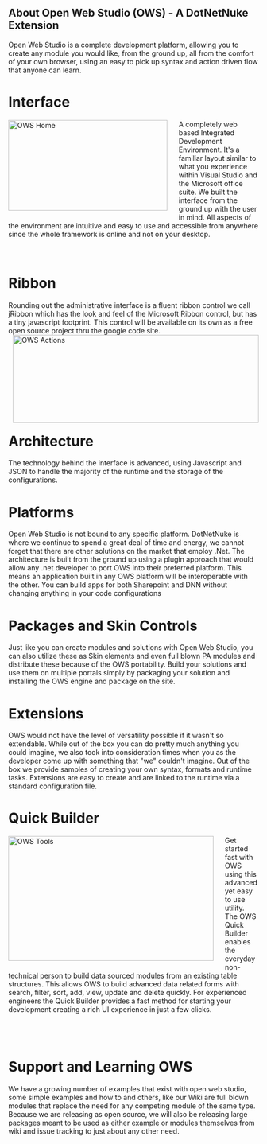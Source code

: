 ## About Open Web Studio (OWS) - A DotNetNuke Extension
Open Web Studio is a complete development platform, allowing you to create any module you would like, from the ground up, all from the comfort of your own browser, using an easy to pick up syntax and action driven flow that anyone can learn. 

# Interface
<img height="182" alt="OWS Home" width="320" border="0" align="left" style="padding:0 20px 20px 0" src="http://www.openwebstudio.com/portals/0/Img/UI Screenshots/ows-home.jpg"> A completely web based Integrated Development Environment. It's a familiar layout similar to what you experience within Visual Studio and the Microsoft office suite. We built the interface from the ground up with the user in mind. All aspects of the environment are intuitive and easy to use and accessible from anywhere since the whole framework is online and not on your desktop.
<br/><br/><br/>

# Ribbon
Rounding out the administrative interface is a fluent ribbon control we call jRibbon which has the look and feel of the Microsoft Ribbon control, but has a tiny javascript footprint. This control will be available on its own as a free open source project thru the google code site.
<img height="177" alt="OWS Actions" width="495" border="0" align="right" style="padding:0 0 20px 20px" src="http://www.openwebstudio.com/portals/0/Img/UI Screenshots/ows-actions.jpg">
<br/><br/><br/>

# Architecture
The technology behind the interface is advanced, using Javascript and JSON to handle the majority of the runtime and the storage of the configurations.

# Platforms
Open Web Studio is not bound to any specific platform. DotNetNuke is where we continue to spend a great deal of time and energy, we cannot forget that there are other solutions on the market that employ .Net. The architecture is built from the ground up using a plugin approach that would allow any .net developer to port OWS into their preferred platform. This means an application built in any OWS platform will be interoperable with the other. You can build apps for both Sharepoint and DNN without changing anything in your code configurations

# Packages and Skin Controls
Just like you can create modules and solutions with Open Web Studio, you can also utilize these as Skin elements and even full blown PA modules and distribute these because of the OWS portability. Build your solutions and use them on multiple portals simply by packaging your solution and installing the OWS engine and package on the site.

# Extensions
OWS would not have the level of versatility possible if it wasn't so extendable. While out of the box you can do pretty much anything you could imagine, we also took into consideration times when you as the developer come up with something that "we" couldn't imagine. Out of the box we provide samples of creating your own syntax, formats and runtime tasks. Extensions are easy to create and are linked to the runtime via a standard configuration file.
<br/>

# Quick Builder
<img height="251" alt="OWS Tools" width="413" border="0" align="left" style="padding:0 20px 20px 0" src="http://www.openwebstudio.com/portals/0/Img/UI Screenshots/ows-tools.jpg">Get started fast with OWS using this advanced yet easy to use utility. The OWS Quick Builder enables the everyday non-technical person to build data sourced modules from an existing table structures. This allows OWS to build advanced data related forms with search, filter, sort, add, view, update and delete quickly. For experienced engineers the Quick Builder provides a fast method for starting your development creating a rich UI experience in just a few clicks.
<br/><br/><br/><br/>
# Support and Learning OWS
We have a growing number of examples that exist with open web studio, some simple examples and how to and others, like our Wiki are full blown modules that replace the need for any competing module of the same type. Because we are releasing as open source, we will also be releasing large packages meant to be used as either example or modules themselves from wiki and issue tracking to just about any other need.
